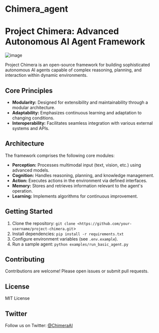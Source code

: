 # Chimera_agent
# Project Chimera: Advanced Autonomous AI Agent Framework
![image](https://github.com/user-attachments/assets/feb8f158-56e1-435e-85e7-a716dc28d927)


Project Chimera is an open-source framework for building sophisticated autonomous AI agents capable of complex reasoning, planning, and interaction within dynamic environments.

## Core Principles

- **Modularity:** Designed for extensibility and maintainability through a modular architecture.
- **Adaptability:** Emphasizes continuous learning and adaptation to changing conditions.
- **Interoperability:** Facilitates seamless integration with various external systems and APIs.

## Architecture

The framework comprises the following core modules:

- **Perception:** Processes multimodal input (text, vision, etc.) using advanced models.
- **Cognition:** Handles reasoning, planning, and knowledge management.
- **Action:** Executes actions in the environment via defined interfaces.
- **Memory:** Stores and retrieves information relevant to the agent's operation.
- **Learning:** Implements algorithms for continuous improvement.

## Getting Started

1. Clone the repository: `git clone <https://github.com/your-username/project-chimera.git`>
2. Install dependencies: `pip install -r requirements.txt`
3. Configure environment variables (see `.env.example`).
4. Run a sample agent: `python examples/run_basic_agent.py`

## Contributing

Contributions are welcome! Please open issues or submit pull requests.

## License

MIT License

## Twitter

Follow us on Twitter: [@ChimeraAI](https://twitter.com/ChimeraAI)

